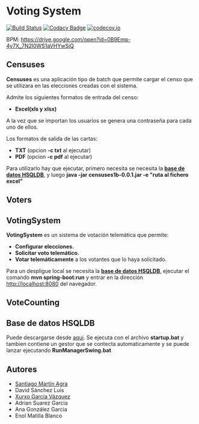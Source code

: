# Voting System


[![Build Status](https://travis-ci.org/Arquisoft/Voting_1b.svg?branch=master)](https://travis-ci.org/Arquisoft/Voting_1b)
[![Codacy Badge](https://api.codacy.com/project/badge/grade/39b52c66678e46ee8116807748b6d053)](https://www.codacy.com/app/jelabra/Voting_1b)
[![codecov.io](https://codecov.io/github/Arquisoft/Voting_1b/coverage.svg?branch=master)](https://codecov.io/github/Arquisoft/Voting_1b?branch=master)

BPM: https://drive.google.com/open?id=0B9Emp-4y7X_7N2l0WS1aVHYwSjQ

## Censuses
**Censuses** es una aplicación tipo de batch que permite cargar el censo que se utilizara en las elecciones creadas con el sistema.

Admite los siguientes formatos de entrada del censo:
* **Excel(xls y xlsx)**

A la vez que se importan los usuarios se genera una contraseña para cada uno de ellos.

Los formatos de salida de las cartas:
* **TXT** (opcion **-c txt** al ejecutar)
* **PDF** (opcion **-c pdf** al ejecutar)

Para utilizarlo hay que ejecutar, primero necesita se necesita la **[base de datos HSQLDB](#base-de-datos-hsqldb)**, y luego **java -jar censuses1b-0.0.1.jar -e "ruta al fichero excel"** 
 
## Voters

## VotingSystem
**VotingSystem** es un sistema de votación telemática que permite:
* **Configurar elecciones.**
* **Solicitar voto telemático.**
* **Votar telemáticamente** a los votantes que lo haya solicitado.

Para un despligue local se necesita la **[base de datos HSQLDB](#base-de-datos-hsqldb)**, ejecutar el comando **mvn spring-boot:run** y entrar en la dirección [http://localhost:8080](http://localhost:8080) del navegador.

## VoteCounting

## Base de datos HSQLDB
Puede descargarse desde [aqui](https://drive.google.com/open?id=0B-BDcJOyciIGekhBZDBIX20wZ1E). Se ejecuta con el archivo **startup.bat** y tambien contiene un gestor que se contecta automaticamente y se puede lanzar ejecutando **RunManagerSwing.bat**

## Autores
* [Santiago Martín Agra](https://github.com/SantiMA10)
* David Sánchez Luis
* [Xurxo García Vázquez](https://github.com/garciavazquez)
* Adrian Suarez Garcia
* Ana González Garcia
* Enol Matilla Blanco


